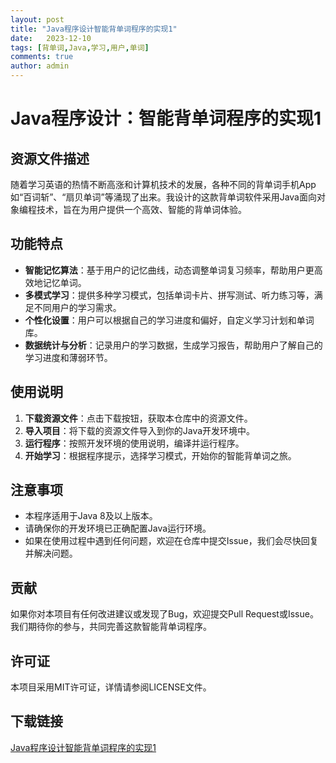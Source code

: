 ```yaml
---
layout: post
title: "Java程序设计智能背单词程序的实现1"
date:   2023-12-10
tags: [背单词,Java,学习,用户,单词]
comments: true
author: admin
---
```

# Java程序设计：智能背单词程序的实现1

## 资源文件描述

随着学习英语的热情不断高涨和计算机技术的发展，各种不同的背单词手机App如“百词斩”、“扇贝单词”等涌现了出来。我设计的这款背单词软件采用Java面向对象编程技术，旨在为用户提供一个高效、智能的背单词体验。

## 功能特点

- **智能记忆算法**：基于用户的记忆曲线，动态调整单词复习频率，帮助用户更高效地记忆单词。
- **多模式学习**：提供多种学习模式，包括单词卡片、拼写测试、听力练习等，满足不同用户的学习需求。
- **个性化设置**：用户可以根据自己的学习进度和偏好，自定义学习计划和单词库。
- **数据统计与分析**：记录用户的学习数据，生成学习报告，帮助用户了解自己的学习进度和薄弱环节。

## 使用说明

1. **下载资源文件**：点击下载按钮，获取本仓库中的资源文件。
2. **导入项目**：将下载的资源文件导入到你的Java开发环境中。
3. **运行程序**：按照开发环境的使用说明，编译并运行程序。
4. **开始学习**：根据程序提示，选择学习模式，开始你的智能背单词之旅。

## 注意事项

- 本程序适用于Java 8及以上版本。
- 请确保你的开发环境已正确配置Java运行环境。
- 如果在使用过程中遇到任何问题，欢迎在仓库中提交Issue，我们会尽快回复并解决问题。

## 贡献

如果你对本项目有任何改进建议或发现了Bug，欢迎提交Pull Request或Issue。我们期待你的参与，共同完善这款智能背单词程序。

## 许可证

本项目采用MIT许可证，详情请参阅LICENSE文件。

## 下载链接

[Java程序设计智能背单词程序的实现1](https://pan.quark.cn/s/e5f99f94f583)